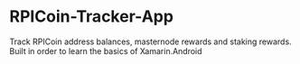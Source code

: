 # RPICoin-Tracker-App
 Track RPICoin address balances, masternode rewards and staking rewards. Built in order to learn the basics of Xamarin.Android
